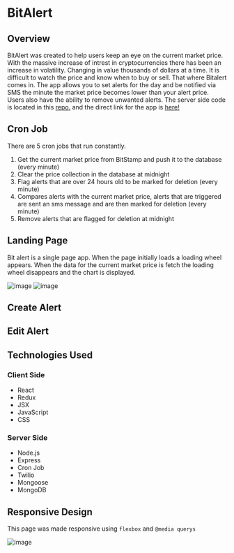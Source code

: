 # BitAlert

## Overview
BitAlert was created to help users keep an eye on the current market price.  With the massive increase of intrest in cryptocurrencies there has been an increase in volatility.  Changing in value thousands of dollars at a time.  It is difficult to watch the price and know when to buy or sell.  That where Bitalert comes in.  The app allows you to set alerts for the day and be notified via SMS the minute the market price becomes lower than your alert price.  Users also have the ability to remove unwanted alerts.  The server side code is located in this [repo.](https://github.com/ckarras11/bitalert-server) and the direct link for the app is [here!](https://bitalert.netlify.com/)

## Cron Job
There are 5 cron jobs that run constantly.  
1. Get the current market price from BitStamp and push it to the database (every minute)
2. Clear the price collection in the database at midnight
3. Flag alerts that are over 24 hours old to be marked for deletion (every minute)
4. Compares alerts with the current market price, alerts that are triggered are sent an sms message and are then marked for deletion (every minute)
5. Remove alerts that are flagged for deletion at midnight

## Landing Page
Bit alert is a single page app.  When the page initially loads a loading wheel appears.  When the data for the current market price is fetch the loading wheel disappears and the chart is displayed.

![image](https://user-images.githubusercontent.com/30561347/34362282-2c9342c6-ea40-11e7-8ea3-03c806a011fb.png)
![image](https://user-images.githubusercontent.com/30561347/34362433-8983b58c-ea41-11e7-8b77-0115321214ce.png)
## Create Alert

## Edit Alert


## Technologies Used
### Client Side
* React
* Redux
* JSX
* JavaScript
* CSS
### Server Side
* Node.js
* Express
* Cron Job
* Twilio
* Mongoose
* MongoDB

## Responsive Design
This page was made responsive using ``flexbox`` and ``@media querys``

![image]()

